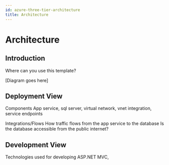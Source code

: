 ```yaml
---
id: azure-three-tier-architecture
title: Architecture
---
```


# Architecture

## Introduction
Where can you use this template?

[Diagram goes here]

## Deployment View

Components
App service, sql server, virtual network, vnet integration, service endpoints

Integrations/Flows
How traffic flows from the app service to the database
Is the database accessible from the public internet?

## Development View
Technologies used for developing
ASP.NET MVC, 

